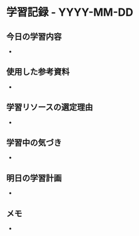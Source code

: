 # 学習記録 - YYYY-MM-DD

## 今日の学習内容
- 

## 使用した参考資料
- 

## 学習リソースの選定理由
- 

## 学習中の気づき
- 

## 明日の学習計画
- 

## メモ
- 